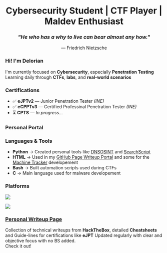 
<h1 align="center">Cybersecurity Student | CTF Player | Maldev Enthusiast</h1>

<h3 align="center"><em>"He who has a why to live can bear almost any how."</em></h3>
<p align="center">— Friedrich Nietzsche</p>


### Hi! I'm Delorian

I'm currently focused on **Cybersecurity**, especially **Penetration Testing**  
Learning daily through **CTFs**, **labs**, and **real-world scenarios**  

### Certifications

- ✅ **eJPTv2** — Junior Penetration Tester *(INE)*
- ✅ **eCPPTv3** — Certified Professinal Penetration Tester *(INE)*  
- ⏳ **CPTS** — *In progress...*

### Personal Portal

### Languages & Tools

- **Python** → Created personal tools like [DNSOSINT](https://github.com/DelorianCS/dns-osint) and [SearchScript](https://github.com/DelorianCS/search-script)  
- **HTML** → Used in my [GitHub Page Writeup Portal](https://deloriancs.github.io) and some for the [Machine Tracker](https://machinetracker.lovable.app) developement
- **Bash** → Built automation scripts used during CTFs
- **C** → Main language used for malware developement


### Platforms

<p>
  <a href="https://tryhackme.com/p/DelorianCS" target="_blank"><img src="https://img.shields.io/badge/TryHackMe-DelorianCS-red?logo=tryhackme" /></a>
  
  <a href="https://app.hackthebox.com/profile/2378119" target="_blank"><img src="https://img.shields.io/badge/HackTheBox-Delorian666-brightgreen?logo=hackthebox" /></a>
  


### [Personal Writeup Page](https://delorian.gitbook.io/writeups/)

Collection of technical writeups from **HackTheBox**, detailed **Cheatsheets** and Guide-lines for certifications like **eJPT**
Updated regularly with clear and objective focus with no BS added.            
Check it out!
